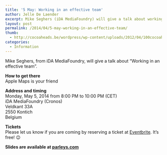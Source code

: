 ```yaml
---
title: '5 May: Working in an effective team'
author: Jelle De Laender
excerpt: Mike Seghers (iDA MediaFoundry) will give a talk about working in an effective team
layout: post
permalink: /2014/04/5-may-working-in-an-effective-team/
thumb:
  - http://cocoaheads.be/wordpress/wp-content/uploads/2012/04/100cocoaheads-logo-web.png
categories:
  - Information
---
```

Mike Seghers, from iDA MediaFoundry, will give a talk about &#8220;Working in an effective team&#8221;.

**How to get there**  
Apple Maps is your friend

**Address and timing**  
Monday, May 5, 2014 from 8:00 PM to 10:00 PM (CET)  
iDA MediaFoundry (Cronos)  
Veldkant 33A  
2550 Kontich  
Belgium

**Tickets**  
Please let us know if you are coming by reserving a ticket at [Eventbrite][1]. It&#8217;s free! 😉

**Slides are available at [parleys.com][2]**

 [1]: http://www.eventbrite.com/e/cocoaheads-belgium-may-2014-tickets-11367092279
 [2]: http://www.parleys.com/play/5369ed5de4b0593229b85863/chapter0/about